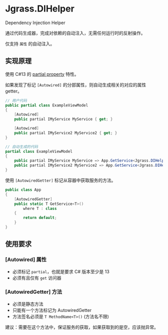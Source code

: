 # Jgrass.DIHelper

Dependency Injection Helper

通过代码生成器，完成对依赖的自动注入，无需任何运行时的反射操作。

仅支持 `属性` 的自动注入。

## 实现原理

使用 C#13 的 [partial property](https://learn.microsoft.com/en-us/dotnet/csharp/language-reference/proposals/csharp-13.0/partial-properties ) 特性。

如果发现了标记 `[Autowired]` 的分部属性，则自动生成相关的对应的属性 getter。

```cs
// 用户代码
public partial class ExampleViewModel
{
    [Autowired]
    public partial IMyService MyService { get; }

    [Autowired]
    public partial IMyService2 MyService2 { get; }
}

// 自动生成的代码
partial class ExampleViewModel
{
    public partial IMyService MyService => App.GetService<Jgrass.DIHelper.Sample.Services.IMyService>();
    public partial IMyService2 MyService2 => App.GetService<Jgrass.DIHelper.Sample.Services.IMyService2>();
}
```

使用 `[AutowiredGetter]` 标记从容器中获取服务的方法。

```cs
public class App
{
    [AutowiredGetter]
    public static T GetService<T>()
        where T : class
    {
        return default;
    }
}
```

## 使用要求

### [Autowired] 属性

- 必须标记 `partial`，也就是要求 C# 版本至少是 13
- 必须有且仅有 `get` 访问器

### [AutowiredGetter] 方法

- 必须是静态方法
- 只能有一个方法标记为 AutowiredGetter
- 方法签名必须是 `T MethodName<T>()` (方法名不限)

建议：需要在这个方法中，保证服务的获取，如果获取到的是空，应该抛异常。
